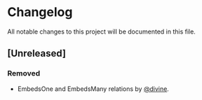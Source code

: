 # Changelog
All notable changes to this project will be documented in this file.

## [Unreleased]
### Removed
- EmbedsOne and EmbedsMany relations by [@divine](https://github.com/divine).
